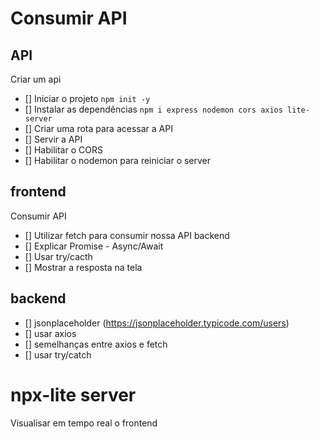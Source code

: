 # Consumir API


## API

Criar um api

- [] Iniciar o projeto `npm init -y`
- [] Instalar as dependências `npm i express nodemon cors axios lite-server`
- [] Criar uma rota para acessar a API
- [] Servir a API
- [] Habilitar o CORS
- [] Habilitar o nodemon para reiniciar o server

## frontend

Consumir API

- [] Utilizar fetch para consumir nossa API backend
- [] Explicar Promise - Async/Await
- [] Usar try/cacth
- [] Mostrar a resposta na tela

## backend

- [] jsonplaceholder (https://jsonplaceholder.typicode.com/users)
- [] usar axios
- [] semelhanças entre axios e fetch
- [] usar try/catch

# npx-lite server 
Visualisar em tempo real o frontend
